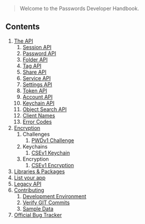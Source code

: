 > Welcome to the Passwords Developer Handbook.

## Contents
1. [The API](./Api)
   1. [Session API](./Api/Session-Api)
   2. [Password API](./Api/Password-Api)
   3. [Folder API](./Api/Folder-Api)
   4. [Tag API](./Api/Tag-Api)
   5. [Share API](./Api/Share-Api)
   6. [Service API](./Api/Service-Api)
   7. [Settings API](./Api/Settings-Api)
   8. [Token API](./Api/Token-Api)
   9. [Account API](./Api/Account-Api)
   10. [Keychain API](./Api/Keychain-Api)
   11. [Object Search API](./Api/Object-Search)
   12. [Client Names](./Api/Client-Names)
   13. [Error Codes](./Api/Error-Codes)
2. [Encryption](./Encryption)
   1. Challenges
      1. [PWDv1 Challenge](./Encryption/PWDv1Challenge)
   2. Keychains
      1. [CSEv1 Keychain](./Encryption/CSEv1Keychain)
   3. Encryption
      1. [CSEv1 Encryption](./Encryption/CSEv1Encryption)
3. [Libraries & Packages](./Libraries)
4. [List your app](./App-Requirements)
5. [Legacy API](./Api/Legacy-Api)
6. [Contributing](https://git.mdns.eu/nextcloud/passwords/blob/master/CONTRIBUTING.md)
   1. [Development Environment](https://git.mdns.eu/nextcloud/passwords/blob/master/CONTRIBUTING.md)
   2. [Verify GIT Commits](./Contributing/Verify-Git-Commits)
   3. [Sample Data](./Contributing/Sample-Data)
7. [Official Bug Tracker](https://github.com/marius-wieschollek/passwords/issues)